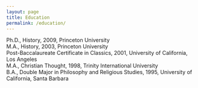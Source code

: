 ```yaml
---
layout: page
title: Education
permalink: /education/
---
```


Ph.D., History, 2009, Princeton University  
M.A., History, 2003, Princeton University  
Post-Baccalaureate Certificate in Classics, 2001, University of California, Los Angeles  
M.A., Christian Thought, 1998, Trinity International University  
B.A., Double Major in Philosophy and Religious Studies, 1995, University of California, Santa Barbara  



[jekyll-organization]: https://github.com/jekyll
